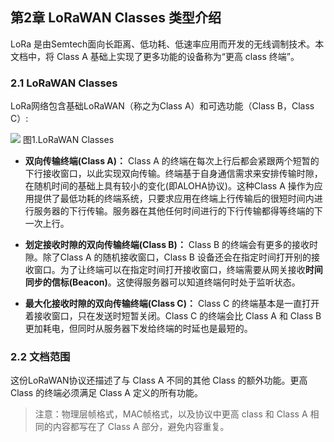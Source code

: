 


## **第2章 LoRaWAN Classes 类型介绍**

LoRa 是由Semtech面向长距离、低功耗、低速率应用而开发的无线调制技术。本文档中，将 Class A 基础上实现了更多功能的设备称为“更高 class 终端”。

### <a name="2.1">2.1 LoRaWAN Classes</a>

LoRa网络包含基础LoRaWAN（称之为Class A）和可选功能（Class B，Class C）:

![](/img/lorawan_classes.png)
图1.LoRaWAN Classes

- **双向传输终端(Class A)：** Class A 的终端在每次上行后都会紧跟两个短暂的下行接收窗口，以此实现双向传输。终端基于自身通信需求来安排传输时隙，在随机时间的基础上具有较小的变化(即ALOHA协议)。这种Class A 操作为应用提供了最低功耗的终端系统，只要求应用在终端上行传输后的很短时间内进行服务器的下行传输。服务器在其他任何时间进行的下行传输都得等终端的下一次上行。

- **划定接收时隙的双向传输终端(Class B)：** Class B 的终端会有更多的接收时隙。除了Class A 的随机接收窗口，Class B 设备还会在指定时间打开别的接收窗口。为了让终端可以在指定时间打开接收窗口，终端需要从网关接收**时间同步的信标(Beacon)**。这使得服务器可以知道终端何时处于监听状态。

- **最大化接收时隙的双向传输终端(Class C)：** Class C 的终端基本是一直打开着接收窗口，只在发送时短暂关闭。Class C 的终端会比 Class A 和 Class B
更加耗电，但同时从服务器下发给终端的时延也是最短的。

### <a name="2.2">2.2 文档范围</a>

这份LoRaWAN协议还描述了与 Class A 不同的其他 Class 的额外功能。更高 Class 的终端必须满足 Class A 定义的所有功能。

> 注意：物理层帧格式，MAC帧格式，以及协议中更高 class 和 Class A 相同的内容都写在了 Class A 部分，避免内容重复。
